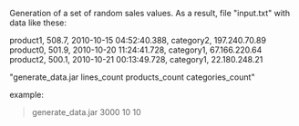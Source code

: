 
Generation of a set of random sales values. As a result, file "input.txt" with data like these:

product1, 508.7, 2010-10-15 04:52:40.388, category2, 197.240.70.89<br>
product0, 501.9, 2010-10-20 11:24:41.728, category1, 67.166.220.64<br>
product2, 500.1, 2010-10-21 00:13:49.728, category1, 22.180.248.21<br>

"generate_data.jar lines_count products_count categories_count"

example:

> generate_data.jar 3000 10 10
